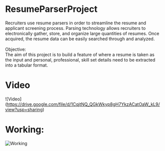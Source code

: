 # ResumeParserProject
Recruiters use resume parsers in order to streamline the resume and applicant screening process. Parsing technology allows recruiters to electronically gather, store, and organize large quantities of resumes. Once acquired, the resume data can be easily searched through and analyzed.   <br><br>Objective: <br>The aim of this project is to build a feature of where a resume is taken as the input and personal, professional, skill set details need to be extracted into a tabular format.


# Video
![Video] (https://drive.google.com/file/d/1CqjtNQ_QGkWkyp8gH7YkzACatOaW_kL9/view?usp=sharing)
# Working:

![Working](https://static.wixstatic.com/media/9730db_f37abc3d506a4d3bb0a549943941c3dd~mv2.jpg)
